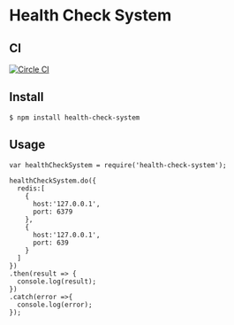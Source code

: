 # Health Check System

## CI
[![Circle CI](https://circleci.com/gh/LucasRodrigues/health-check-system.svg?style=svg)](https://circleci.com/gh/LucasRodrigues/health-check-system)

## Install

```
$ npm install health-check-system
```

## Usage
```
var healthCheckSystem = require('health-check-system');

healthCheckSystem.do({
  redis:[
    {
      host:'127.0.0.1',
      port: 6379
    },
    {
      host:'127.0.0.1',
      port: 639
    }
  ]
})
.then(result => {
  console.log(result);
})
.catch(error =>{
  console.log(error);
});
```
